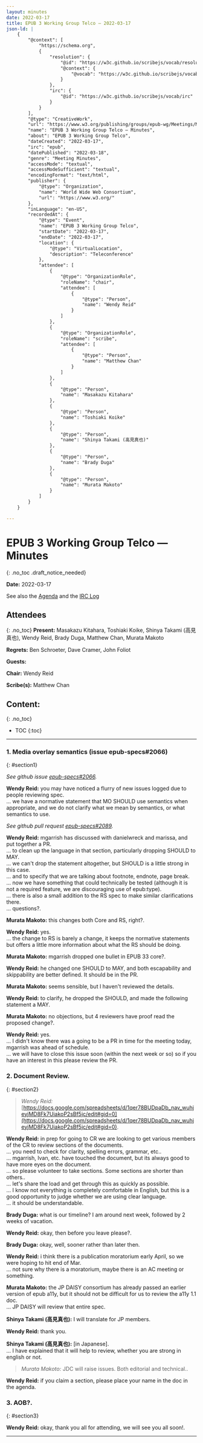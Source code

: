 ```yaml
---
layout: minutes
date: 2022-03-17
title: EPUB 3 Working Group Telco — 2022-03-17
json-ld: |
    {
        "@context": [
            "https://schema.org",
            {
                "resolution": {
                    "@id": "https://w3c.github.io/scribejs/vocab/resolution",
                    "@context": {
                        "@vocab": "https://w3c.github.io/scribejs/vocab/"
                    }
                },
                "irc": {
                    "@id": "https://w3c.github.io/scribejs/vocab/irc"
                }
            }
        ],
        "@type": "CreativeWork",
        "url": "https://www.w3.org/publishing/groups/epub-wg/Meetings/Minutes/2022-03-17-epub",
        "name": "EPUB 3 Working Group Telco — Minutes",
        "about": "EPUB 3 Working Group Telco",
        "dateCreated": "2022-03-17",
        "irc": "epub",
        "datePublished": "2022-03-18",
        "genre": "Meeting Minutes",
        "accessMode": "textual",
        "accessModeSufficient": "textual",
        "encodingFormat": "text/html",
        "publisher": {
            "@type": "Organization",
            "name": "World Wide Web Consortium",
            "url": "https://www.w3.org/"
        },
        "inLanguage": "en-US",
        "recordedAt": {
            "@type": "Event",
            "name": "EPUB 3 Working Group Telco",
            "startDate": "2022-03-17",
            "endDate": "2022-03-17",
            "location": {
                "@type": "VirtualLocation",
                "description": "Teleconference"
            },
            "attendee": [
                {
                    "@type": "OrganizationRole",
                    "roleName": "chair",
                    "attendee": [
                        {
                            "@type": "Person",
                            "name": "Wendy Reid"
                        }
                    ]
                },
                {
                    "@type": "OrganizationRole",
                    "roleName": "scribe",
                    "attendee": [
                        {
                            "@type": "Person",
                            "name": "Matthew Chan"
                        }
                    ]
                },
                {
                    "@type": "Person",
                    "name": "Masakazu Kitahara"
                },
                {
                    "@type": "Person",
                    "name": "Toshiaki Koike"
                },
                {
                    "@type": "Person",
                    "name": "Shinya Takami (高見真也)"
                },
                {
                    "@type": "Person",
                    "name": "Brady Duga"
                },
                {
                    "@type": "Person",
                    "name": "Murata Makoto"
                }
            ]
        }
    }

---
```


# EPUB 3 Working Group Telco — Minutes
{: .no_toc .draft_notice_needed}



**Date:** 2022-03-17

See also the [Agenda](https://lists.w3.org/Archives/Public/public-epub-wg/2022Mar/0011.html) and the [IRC Log](https://www.w3.org/2022/03/17-epub-irc.txt)

## Attendees
{: .no_toc}
**Present:** Masakazu Kitahara, Toshiaki Koike, Shinya Takami (高見真也), Wendy Reid, Brady Duga, Matthew Chan, Murata Makoto

**Regrets:** Ben Schroeter, Dave Cramer, John Foliot

**Guests:** 

**Chair:** Wendy Reid

**Scribe(s):** Matthew Chan

## Content:
{: .no_toc}

* TOC
{:toc}
---


### 1. Media overlay semantics (issue epub-specs#2066)
{: #section1}

_See github issue [epub-specs#2066](https://github.com/w3c/epub-specs/issues/2066)._

<!-- issue w3c/epub-specs/2066 -->



**Wendy Reid:** you may have noticed a flurry of new issues logged due to people reviewing spec.  
… we have a normative statement that MO SHOULD use semantics when appropriate, and we do not clarify what we mean by semantics, or what semantics to use.  

_See github pull request [epub-specs#2089](https://github.com/w3c/epub-specs/pull/2089)._

<!-- issue w3c/epub-specs/2089 -->



**Wendy Reid:** mgarrish has discussed with danielwreck and marissa, and put together a PR.  
… to clean up the language in that section, particularly dropping SHOULD to MAY.  
… we can't drop the statement altogether, but SHOULD is a little strong in this case.  
… and to specify that we are talking about footnote, endnote, page break.  
… now we have something that could technically be tested (although it is not a required feature, we are discouraging use of epub:type).  
… there is also a small addition to the RS spec to make similar clarifications there.  
… questions?.  

**Murata Makoto:** this changes both Core and RS, right?.  

**Wendy Reid:** yes.  
… the change to RS is barely a change, it keeps the normative statements but offers a little more information about what the RS should be doing.  

**Murata Makoto:** mgarrish dropped one bullet in EPUB 33 core?.  

**Wendy Reid:** he changed one SHOULD to MAY, and both escapability and skippability are better defined. It should be in the PR.  

**Murata Makoto:** seems sensible, but I haven't reviewed the details.  

**Wendy Reid:** to clarify, he dropped the SHOULD, and made the following statement a MAY.  

**Murata Makoto:** no objections, but 4 reviewers have proof read the proposed change?.  

**Wendy Reid:** yes.  
… I didn't know there was a going to be a PR in time for the meeting today, mgarrish was ahead of schedule.  
… we will have to close this issue soon (within the next week or so) so if you have an interest in this please review the PR.  

### 2. Document Review.
{: #section2}

> *Wendy Reid:* [https://docs.google.com/spreadsheets/d/1qer78BUDpaDb_nav_wuhjeyjMD8Fk7UiakoP2sBf5jc/edit#gid=0](https://docs.google.com/spreadsheets/d/1qer78BUDpaDb_nav_wuhjeyjMD8Fk7UiakoP2sBf5jc/edit#gid=0).

**Wendy Reid:** in prep for going to CR we are looking to get various members of the CR to review sections of the documents.  
… you need to check for clarity, spelling errors, grammar, etc..  
… mgarrish, Ivan, etc. have touched the document, but its always good to have more eyes on the document.  
… so please volunteer to take sections. Some sections are shorter than others..  
… let's share the load and get through this as quickly as possible.  
… I know not everything is completely comfortable in English, but this is a good opportunity to judge whether we are using clear language.  
… it should be understandable.  

**Brady Duga:** what is our timeline? I am around next week, followed by 2 weeks of vacation.  

**Wendy Reid:** okay, then before you leave please?.  

**Brady Duga:** okay, well, sooner rather than later then.  

**Wendy Reid:** i think there is a publication moratorium early April, so we were hoping to hit end of Mar.  
… not sure why there is a moratorium, maybe there is an AC meeting or something.  

**Murata Makoto:** the JP DAISY consortium has already passed an earlier version of epub a11y, but it should not be difficult for us to review the a11y 1.1 doc.  
… JP DAISY will review that entire spec.  

**Shinya Takami (高見真也):** I will translate for JP members.  

**Wendy Reid:** thank you.  

**Shinya Takami (高見真也):** [in Japanese].  
… I have explained that it will help to review, whether you are strong in english or not.  

> *Murata Makoto:* JDC will raise issues. Both editorial and technical..

**Wendy Reid:** if you claim a section, please place your name in the doc in the agenda.  

### 3. AOB?.
{: #section3}

**Wendy Reid:** okay, thank you all for attending, we will see you all soon!.  

---
